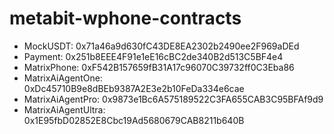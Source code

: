 # metabit-wphone-contracts
* MockUSDT: 0x71a46a9d630fC43DE8EA2302b2490ee2F969aDEd
* Payment: 0x251b8EEE4F91e1eE16cBC2de340B2d513C5BF4e4
* MatrixPhone: 0xF542B157659fB31A17c96070C39732ff0C3Eba86
* MatrixAiAgentOne: 0xDc45710B9e8dBEb9387A2E3e2b10FeDa334e6cae
* MatrixAiAgentPro: 0x9873e1Bc6A575189522C3FA655CAB3C95BFAf9d9
* MatrixAiAgentUltra: 0x1E95fbD02852E8Cbc19Ad5680679CAB8211b640B